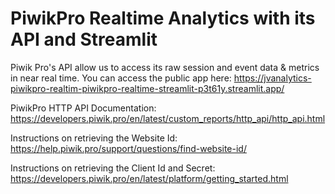 # PiwikPro Realtime Analytics with its API and Streamlit

Piwik Pro's API allow us to access its raw session and event data & metrics in near real time. You can access the public app here:
https://jvanalytics-piwikpro-realtim-piwikpro-realtime-streamlit-p3t61y.streamlit.app/

PiwikPro HTTP API Documentation: https://developers.piwik.pro/en/latest/custom_reports/http_api/http_api.html

Instructions on retrieving the Website Id: https://help.piwik.pro/support/questions/find-website-id/ 

Instructions on retrieving the Client Id and Secret: https://developers.piwik.pro/en/latest/platform/getting_started.html


